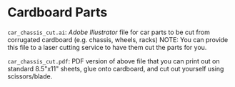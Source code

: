 # Cardboard Parts

`car_chassis_cut.ai`: *Adobe Illustrator* file for car parts to be cut from corrugated cardboard (e.g. chassis, wheels, racks) 
NOTE: You can provide this file to a laser cutting service to have them cut the parts for you.

`car_chassis_cut.pdf`: PDF version of above file that you can print out on standard 8.5"x11" sheets, glue onto cardboard, and cut out yourself using scissors/blade.
